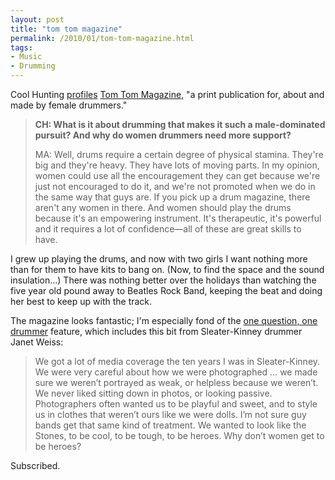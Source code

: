 ```yaml
---
layout: post
title: "tom tom magazine"
permalink: /2010/01/tom-tom-magazine.html
tags: 
- Music
- Drumming
---
```


Cool Hunting [profiles](http://www.coolhunting.com/archives/2010/01/interview_with_12.php) [Tom Tom Magazine](http://tomtommag.com/index.php), "a print publication for, about and made by female drummers."

> **CH: What is it about drumming that makes it such a male-dominated pursuit? And why do women drummers need more support?**
> 
> MA: Well, drums require a certain degree of physical stamina. They're big and they're heavy. They have lots of moving parts. In my opinion, women could use all the encouragement they can get because we're just not encouraged to do it, and we're not promoted when we do in the same way that guys are. If you pick up a drum magazine, there aren't any women in there. And women should play the drums because it's an empowering instrument. It's therapeutic, it's powerful and it requires a lot of confidence—all of these are great skills to have.

I grew up playing the drums, and now with two girls I want nothing more than for them to have kits to bang on. (Now, to find the space and the sound insulation...) There was nothing better over the holidays than watching the five year old pound away to Beatles Rock Band, keeping the beat and doing her best to keep up with the track.

The magazine looks fantastic; I'm especially fond of the [one question, one drummer](http://tomtommag.com/blog/?cat=286) feature, which includes this bit from Sleater-Kinney drummer Janet Weiss:

> We got a lot of media coverage the ten years I was in Sleater-Kinney. We were very careful about how we were photographed … we made sure we weren’t portrayed as weak, or helpless because we weren’t. We never liked sitting down in photos, or looking passive. Photographers often wanted us to be playful and sweet, and to style us in clothes that weren’t ours like we were dolls. I’m not sure guy bands get that same kind of treatment. We wanted to look like the Stones, to be cool, to be tough, to be heroes. Why don’t women get to be heroes?

Subscribed.